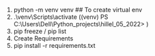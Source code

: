 1. python -m venv venv  ## To create virtual env
2. .\venv\Scripts\activate ((venv) PS C:\Users\Dell\Python_projects\hillel_05_2022> )
3. pip freeze / pip list
4. Create Requirements 
5. pip install -r requirements.txt